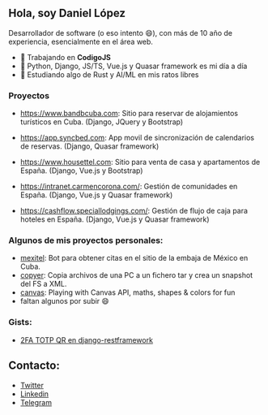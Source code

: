 ## Hola, soy Daniel López

Desarrollador de software (o eso intento :smile:), con más de 10 año de experiencia, esencialmente en el área web.

- 🔭 Trabajando en **CodigoJS**
- 💬 Python, Django, JS/TS, Vue.js y Quasar framework es mi día a día
- 🌱 Estudiando algo de Rust y AI/ML en mis ratos libres

### Proyectos

- https://www.bandbcuba.com: Sitio para reservar de alojamientos turísticos en Cuba. (Django, JQuery y Bootstrap)

- https://app.syncbed.com: App movil de sincronización de calendarios de reservas. (Django, Quasar framework)

- https://www.housettel.com: Sitio para venta de casa y apartamentos de España. (Django, Vue.js y Bootstrap)

- https://intranet.carmencorona.com/: Gestión de comunidades en España. (Django, Vue.js y Quasar framework)

- https://cashflow.speciallodgings.com/: Gestión de flujo de caja para hoteles en España. (Django, Vue.js y Quasar framework)

### Algunos de mis proyectos personales:

- [mexitel](https://github.com/danielxdad/mexitel): Bot para obtener citas en el sitio de la embaja de México en Cuba.
- [copyer](https://github.com/danielxdad/copyer): Copia archivos de una PC a un fichero tar y crea un snapshot del FS a XML.
- [canvas](https://github.com/danielxdad/canvas): Playing with Canvas API, maths, shapes & colors for fun
- faltan algunos por subir :smile:

### Gists:
- [2FA TOTP QR en django-restframework](https://gist.github.com/danielxdad/a2c477c0f715277ab543ee5e93a8876a)

## Contacto:

- [Twitter](https://twitter.com/danielxdad/)
- [Linkedin](https://www.linkedin.com/in/danielxdad/)
- [Telegram](https://t.me/danielxdad)
